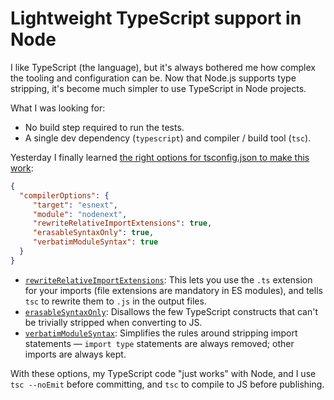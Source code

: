 # Lightweight TypeScript support in Node

I like TypeScript (the language), but it's always bothered me how complex the tooling and configuration can be. Now that Node.js supports type stripping, it's become much simpler to use TypeScript in Node projects.

What I was looking for:

- No build step required to run the tests.
- A single dev dependency (`typescript`) and compiler / build tool (`tsc`).

Yesterday I finally learned [the right options for tsconfig.json to make this work](https://nodejs.org/api/typescript.html#type-stripping):

```json
{
  "compilerOptions": {
     "target": "esnext",
     "module": "nodenext",
     "rewriteRelativeImportExtensions": true,
     "erasableSyntaxOnly": true,
     "verbatimModuleSyntax": true
  }
}
```

- [`rewriteRelativeImportExtensions`](https://www.typescriptlang.org/tsconfig/#rewriteRelativeImportExtensions): This lets you use the `.ts` extension for your imports (file extensions are mandatory in ES modules), and tells `tsc` to rewrite them to `.js` in the output files.
- [`erasableSyntaxOnly`](https://www.typescriptlang.org/tsconfig/#erasableSyntaxOnly): Disallows the few TypeScript constructs that can't be trivially stripped when converting to JS.
- [`verbatimModuleSyntax`](https://www.typescriptlang.org/tsconfig/#verbatimModuleSyntax): Simplifies the rules around stripping import statements — `import type` statements are always removed; other imports are always kept.

With these options, my TypeScript code "just works" with Node, and I use `tsc --noEmit` before committing, and `tsc` to compile to JS before publishing.
